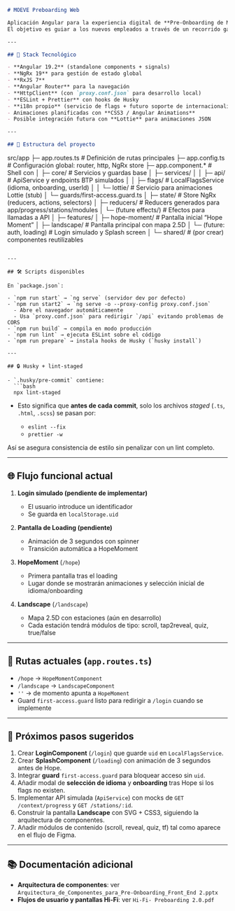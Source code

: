 ```markdown
# MOEVE Preboarding Web

Aplicación Angular para la experiencia digital de **Pre-Onboarding de Moeve**.
El objetivo es guiar a los nuevos empleados a través de un recorrido gamificado, con estaciones temáticas, quizzes, módulos de contenido y elementos visuales en 2.5D, hasta completar la "moevización".

---

## 🚀 Stack Tecnológico

- **Angular 19.2** (standalone components + signals)
- **NgRx 19** para gestión de estado global
- **RxJS 7**
- **Angular Router** para la navegación
- **HttpClient** (con `proxy.conf.json` para desarrollo local)
- **ESLint + Prettier** con hooks de Husky
- **i18n propio** (servicio de flags + futuro soporte de internacionalización)
- Animaciones planificadas con **CSS3 / Angular Animations**
- Posible integración futura con **Lottie** para animaciones JSON

---

## 📂 Estructura del proyecto

```

src/app
├─ app.routes.ts                # Definición de rutas principales
├─ app.config.ts                # Configuración global: router, http, NgRx store
├─ app.component.\*              # Shell con <router-outlet>
│
├─ core/                        # Servicios y guardas base
│   ├─ services/
│   │   ├─ api/                 # ApiService y endpoints BTP simulados
│   │   ├─ flags/               # LocalFlagsService (idioma, onboarding, userId)
│   │   └─ lottie/              # Servicio para animaciones Lottie (stub)
│   └─ guards/first-access.guard.ts
│
├─ state/                       # Store NgRx (reducers, actions, selectors)
│   ├─ reducers/                # Reducers generados para app/progress/stations/modules
│   └─ (future effects/)        # Efectos para llamadas a API
│
├─ features/
│   ├─ hope-moment/             # Pantalla inicial “Hope Moment”
│   ├─ landscape/               # Pantalla principal con mapa 2.5D
│   └─ (future: auth, loading)  # Login simulado y Splash screen
│
└─ shared/                      # (por crear) componentes reutilizables

````

---

## 🛠️ Scripts disponibles

En `package.json`:

- `npm run start` → `ng serve` (servidor dev por defecto)
- `npm run start2` → `ng serve -o --proxy-config proxy.conf.json`
  - Abre el navegador automáticamente
  - Usa `proxy.conf.json` para redirigir `/api` evitando problemas de CORS
- `npm run build` → compila en modo producción
- `npm run lint` → ejecuta ESLint sobre el código
- `npm run prepare` → instala hooks de Husky (`husky install`)

---

## 🔒 Husky + lint-staged

- `.husky/pre-commit` contiene:
  ```bash
  npx lint-staged
````

* Esto significa que **antes de cada commit**, solo los archivos *staged* (`.ts`, `.html`, `.scss`) se pasan por:

  * `eslint --fix`
  * `prettier -w`

Así se asegura consistencia de estilo sin penalizar con un lint completo.

---

## 🌐 Flujo funcional actual

1. **Login simulado (pendiente de implementar)**

   * El usuario introduce un identificador
   * Se guarda en `localStorage.uid`

2. **Pantalla de Loading (pendiente)**

   * Animación de 3 segundos con spinner
   * Transición automática a HopeMoment

3. **HopeMoment** (`/hope`)

   * Primera pantalla tras el loading
   * Lugar donde se mostrarán animaciones y selección inicial de idioma/onboarding

4. **Landscape** (`/landscape`)

   * Mapa 2.5D con estaciones (aún en desarrollo)
   * Cada estación tendrá módulos de tipo: scroll, tap2reveal, quiz, true/false

---

## 📌 Rutas actuales (`app.routes.ts`)

* `/hope` → `HopeMomentComponent`
* `/landscape` → `LandscapeComponent`
* `''` → de momento apunta a `HopeMoment`
* Guard `first-access.guard` listo para redirigir a `/login` cuando se implemente

---

## 🔮 Próximos pasos sugeridos

1. Crear **LoginComponent** (`/login`) que guarde `uid` en `LocalFlagsService`.
2. Crear **SplashComponent** (`/loading`) con animación de 3 segundos antes de Hope.
3. Integrar **guard** `first-access.guard` para bloquear acceso sin `uid`.
4. Añadir modal de **selección de idioma** y **onboarding** tras Hope si los flags no existen.
5. Implementar API simulada (`ApiService`) con mocks de `GET /context/progress` y `GET /stations/:id`.
6. Construir la pantalla **Landscape** con SVG + CSS3, siguiendo la arquitectura de componentes.
7. Añadir módulos de contenido (scroll, reveal, quiz, tf) tal como aparece en el flujo de Figma.

---

## 📚 Documentación adicional

* **Arquitectura de componentes**: ver `Arquitectura_de_Componentes_para_Pre-Onboarding_Front_End 2.pptx`
* **Flujos de usuario y pantallas Hi-Fi**: ver `Hi-Fi- Preboarding 2.0.pdf`